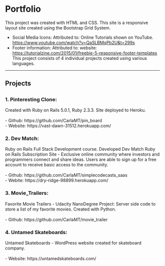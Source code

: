 <h1>Portfolio</h1>

This project was created with HTML and CSS.  This site is a responsive layout site created using the Bootstrap Grid System.
 * Social Media Icons: Attributed to:  Online Tutorials shown on YouTube.  https://www.youtube.com/watch?v=QaSLBMqPb2U&t=299s
 * Footer information: Attributed to: website: https://tutorialzine.com/2015/01/freebie-5-responsive-footer-templates
This project consists of 4 individual projects created using various languages.
<hr>
<h2>Projects<h2>
<h3> 	1. Pinteresting Clone:</h3> Created with Ruby on Rails 5.0.1, Ruby 2.3.3.  Site deployed to Heroku.<br />
<br />
  - Github: https://github.com/CarlaMT/pin_board <br />
  - Website: https://vast-dawn-31512.herokuapp.com/

<h3> 	2. Dev Match: </h3> Ruby on Rails Full Stack Development course.  Developed Dev Match Ruby on Rails Subscription Site - Exclusive online community where investors and programmers connect and share ideas. Users are able to sign up for a free account to receive basic access to the community.<br />
<br />
- Github: https://github.com/CarlaMT/simplecodecasts_saas<br />
- Webite: https://dry-ridge-98899.herokuapp.com/
				
<h3> 	3. Movie_Trailers:</h3> Favorite Movie Trailers - Udacity NanoDegree Project:  Server side code to store a list of my favorite movies. Created with Python. <br />
<br />
- Github: https://github.com/CarlaMT/movie_trailer 

<h3> 	4. Untamed Skateboards:</h3> Untamed Skateboards - WordPress website created for skateboard company.<br />
<br />
- Website: https://untamedskateboards.com/





